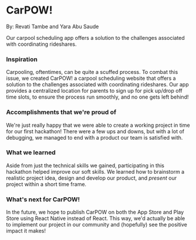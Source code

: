 # CarPOW!
By: Revati Tambe and Yara Abu Saude

Our carpool scheduling app offers a solution to the challenges associated with coordinating rideshares.

### Inspiration
Carpooling, oftentimes, can be quite a scuffed process. To combat this issue, we created CarPOW! a carpool scheduling website that offers a solution to the challenges associated with coordinating rideshares. Our app provides a centralized location for parents to sign up for pick up/drop off time slots, to ensure the process run smoothly, and no one gets left behind!

### Accomplishments that we're proud of
We're just really happy that we were able to create a working project in time for our first hackathon! There were a few ups and downs, but with a lot of debugging, we managed to end with a product our team is satisfied with.

### What we learned
Aside from just the technical skills we gained, participating in this hackathon helped improve our soft skills. We learned how to brainstorm a realistic project idea, design and develop our product, and _present_ our project within a short time frame.

### What's next for CarPOW!
In the future, we hope to publish CarPOW on both the App Store and Play Store using React Native instead of React. This way, we'd actually be able to implement our project in our community and (hopefully) see the positive impact it makes!
